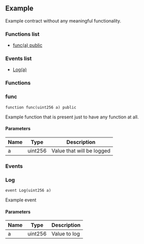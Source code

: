 
## Example

Example contract without any meaningful functionality.

### Functions list
- [func(a) public](#func)

### Events list
- [Log(a) ](#log)

### Functions
### func

```solidity
function func(uint256 a) public
```
Example function that is present just to have any function at all.

#### Parameters

| Name | Type | Description |
| ---- | ---- | ----------- |
| a | uint256 | Value that will be logged |

### Events
### Log

```solidity
event Log(uint256 a)
```
Example event

#### Parameters

| Name | Type | Description |
| ---- | ---- | ----------- |
| a | uint256 | Value to log |


